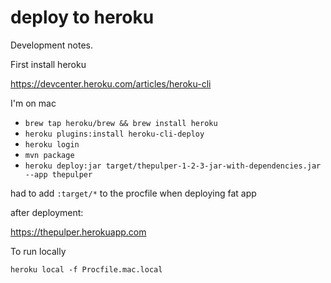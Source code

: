 # deploy to heroku

Development notes.

First install heroku

https://devcenter.heroku.com/articles/heroku-cli

I'm on mac

- `brew tap heroku/brew && brew install heroku`
- `heroku plugins:install heroku-cli-deploy`
- `heroku login`
- `mvn package`
- `heroku deploy:jar target/thepulper-1-2-3-jar-with-dependencies.jar --app thepulper`

had to add `:target/*` to the procfile when deploying fat app

after deployment:

https://thepulper.herokuapp.com


To run locally

`heroku local -f Procfile.mac.local`